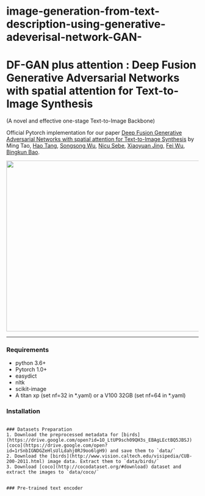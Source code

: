 # image-generation-from-text-description-using-generative-adeverisal-network-GAN-
# DF-GAN plus attention : Deep Fusion Generative Adversarial Networks with spatial attention  for Text-to-Image Synthesis

(A novel and effective one-stage Text-to-Image Backbone)

Official Pytorch implementation for our paper [ Deep Fusion Generative Adversarial Networks with spatial attention for Text-to-Image Synthesis](https://arxiv.org/abs/2008.05865) by Ming Tao, [Hao Tang](https://scholar.google.com/citations?user=9zJkeEMAAAAJ&hl=en), [Songsong Wu](https://www.researchgate.net/profile/Songsong_Wu), [Nicu Sebe](https://scholar.google.com/citations?user=tNtjSewAAAAJ&hl=en), [Xiaoyuan Jing](https://scholar.google.com/citations?hl=en&user=2IInQAgAAAAJ), [Fei Wu](https://scholar.google.com/citations?user=tgeCjhEAAAAJ&hl=en), [Bingkun Bao](https://scholar.google.com/citations?user=lDppvmoAAAAJ&hl=en). 

<img src="framework.png" width="900px" height="448px"/>

---
### Requirements
- python 3.6+
- Pytorch 1.0+
- easydict
- nltk
- scikit-image
- A titan xp (set nf=32 in *.yaml) or a V100 32GB (set nf=64 in *.yaml)
### Installation


```

### Datasets Preparation
1. Download the preprocessed metadata for [birds](https://drive.google.com/open?id=1O_LtUP9sch09QH3s_EBAgLEctBQ5JBSJ) [coco](https://drive.google.com/open?id=1rSnbIGNDGZeHlsUlLdahj0RJ9oo6lgH9) and save them to `data/`
2. Download the [birds](http://www.vision.caltech.edu/visipedia/CUB-200-2011.html) image data. Extract them to `data/birds/`
3. Download [coco](http://cocodataset.org/#download) dataset and extract the images to `data/coco/`


### Pre-trained text encoder
